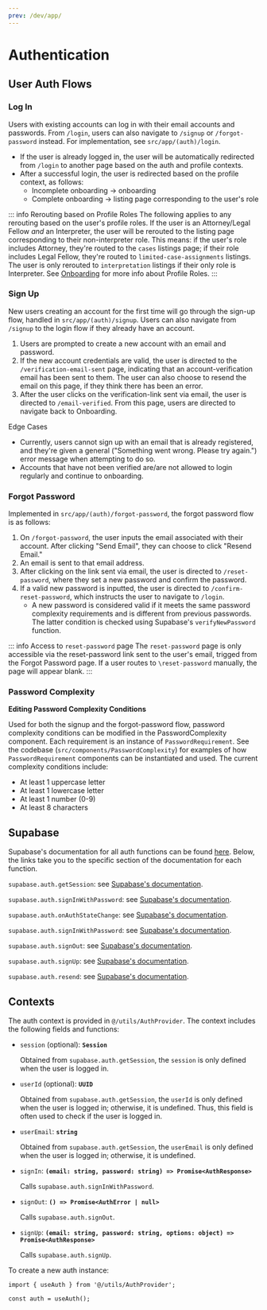 ```yaml
---
prev: /dev/app/
---
```


# Authentication

## User Auth Flows 

### **Log In**

Users with existing accounts can log in with their email accounts and passwords. From `/login`, users can also navigate to `/signup` or `/forgot-password` instead. For implementation, see `src/app/(auth)/login`.

- If the user is already logged in, the user will be automatically redirected from `/login` to another page based on the auth and profile contexts. 
- After a successful login, the user is redirected based on the profile context, as follows: 
    - Incomplete onboarding -> onboarding
    - Complete onboarding -> listing page corresponding to the user's role 

::: info Rerouting based on Profile Roles
The following applies to any rerouting based on the user's profile roles. If the user is an Attorney/Legal Fellow *and* an Interpreter, the user will be rerouted to the listing page corresponding to their non-interpreter role. This means: if the user's role includes Attorney, they're routed to the `cases` listings page; if their role includes Legal Fellow, they're routed to `limited-case-assignments` listings. The user is only rerouted to `interpretation` listings if their only role is Interpreter. See [Onboarding](./onboarding) for more info about Profile Roles.
:::

### **Sign Up**

New users creating an account for the first time will go through the sign-up flow, handled in `src/app/(auth)/signup`. Users can also navigate from `/signup` to the login flow if they already have an account. 

1. Users are prompted to create a new account with an email and password. 
2. If the new account credentials are valid, the user is directed to the `/verification-email-sent` page, indicating that an account-verification email has been sent to them. The user can also choose to resend the email on this page, if they think there has been an error. 
3. After the user clicks on the verification-link sent via email, the user is directed to `/email-verified`. From this page, users are directed to navigate back to Onboarding.  

Edge Cases 
- Currently, users cannot sign up with an email that is already registered, and they're given a general ("Something went wrong. Please try again.") error message when attempting to do so.
- Accounts that have not been verified are/are not allowed to login regularly and continue to onboarding. 

### **Forgot Password**

Implemented in `src/app/(auth)/forgot-password`, the forgot password flow is as follows: 

1. On `/forgot-password`, the user inputs the email associated with their account. After clicking "Send Email", they can choose to click "Resend Email."
2. An email is sent to that email address.
3. After clicking on the link sent via email, the user is directed to `/reset-password`, where they set a new password and confirm the password. 
4. If a valid new password is inputted, the user is directed to `/confirm-reset-password`, which instructs the user to navigate to `/login`.
    * A new password is considered valid if it meets the same password complexity requirements and is different from previous passwords. The latter condition is checked using Supabase's `verifyNewPassword` function.

::: info Access to `reset-password` page
The `reset-password` page is only accessible via the reset-password link sent to the user's email, trigged from the Forgot Password page. If a user routes to `\reset-password` manually, the page will appear blank. 
:::

### Password Complexity 

**Editing Password Complexity Conditions**

Used for both the signup and the forgot-password flow, password complexity conditions can be modified in the PasswordComplexity component. Each requirement is an instance of `PasswordRequirement`. See the codebase (`src/components/PasswordComplexity`) for examples of how `PasswordRequirement` components can be instantiated and used. The current complexity conditions include: 
- At least 1 uppercase letter
- At least 1 lowercase letter
- At least 1 number (0-9)
- At least 8 characters

## Supabase

Supabase's documentation for all auth functions can be found [here](https://supabase.com/docs/reference/javascript/auth-api). Below, the links take you to the specific section of the documentation for each function. 

`supabase.auth.getSession`: see [Supabase's documentation](https://supabase.com/docs/reference/javascript/auth-getsession). 

`supabase.auth.signInWithPassword`:  see [Supabase's documentation](https://supabase.com/docs/reference/javascript/auth-signinwithpassword
). 

`supabase.auth.onAuthStateChange`: see [Supabase's documentation](https://supabase.com/docs/reference/javascript/auth-onauthstatechange). 

`supabase.auth.signInWithPassword`: see [Supabase's documentation](https://supabase.com/docs/reference/javascript/auth-signinwithpassword). 

`supabase.auth.signOut`: see [Supabase's documentation](https://supabase.com/docs/reference/javascript/auth-signout). 

`supabase.auth.signUp`: see [Supabase's documentation](https://supabase.com/docs/reference/javascript/auth-signup). 

`supabase.auth.resend`: see [Supabase's documentation](https://supabase.com/docs/reference/javascript/auth-resend). 

## Contexts

The auth context is provided in `@/utils/AuthProvider`. The context includes the following fields and functions: 

- `session` (optional): **`Session`**

    Obtained from `supabase.auth.getSession`, the `session` is only defined when the user is logged in. 

- `userId` (optional): **`UUID`**

    Obtained from `supabase.auth.getSession`, the `userId` is only defined when the user is logged in; otherwise, it is undefined. Thus, this field is often used to check if the user is logged in. 

- `userEmail`: **`string`**

    Obtained from `supabase.auth.getSession`, the `userEmail` is only defined when the user is logged in; otherwise, it is undefined.

- `signIn`: **`(email: string, password: string) => Promise<AuthResponse>`**

    Calls `supabase.auth.signInWithPassword`.

- `signOut`: **`() => Promise<AuthError | null>`**

    Calls `supabase.auth.signOut`.

- `signUp`: **`(email: string, password: string, options: object) => Promise<AuthResponse>`**

    Calls `supabase.auth.signUp`.

To create a new auth instance: 
```tsx:no-line-numbers
import { useAuth } from '@/utils/AuthProvider';

const auth = useAuth();
```
